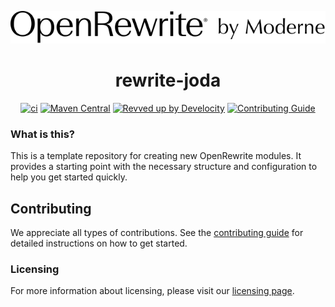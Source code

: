 <p align="center">
  <a href="https://docs.openrewrite.org">
    <picture>
      <source media="(prefers-color-scheme: dark)" srcset="https://github.com/openrewrite/rewrite/raw/main/doc/logo-oss-dark.svg">
      <source media="(prefers-color-scheme: light)" srcset="https://github.com/openrewrite/rewrite/raw/main/doc/logo-oss-light.svg">
      <img alt="OpenRewrite Logo" src="https://github.com/openrewrite/rewrite/raw/main/doc/logo-oss-light.svg" width='600px'>
    </picture>
  </a>
</p>

<div align="center">
  <h1>rewrite-joda</h1>
</div>

<div align="center">

<!-- Keep the gap above this line, otherwise they won't render correctly! -->
[![ci](https://github.com/openrewrite/rewrite-joda/actions/workflows/ci.yml/badge.svg)](https://github.com/openrewrite/rewrite-joda/actions/workflows/ci.yml)
[![Maven Central](https://img.shields.io/maven-central/v/org.openrewrite.recipe/rewrite-joda.svg)](https://mvnrepository.com/artifact/org.openrewrite.recipe/rewrite-joda)
[![Revved up by Develocity](https://img.shields.io/badge/Revved%20up%20by-Develocity-06A0CE?logo=Gradle&labelColor=02303A)](https://ge.openrewrite.org/scans)
[![Contributing Guide](https://img.shields.io/badge/Contributing-Guide-informational)](https://github.com/openrewrite/.github/blob/main/CONTRIBUTING.md)
</div>

### What is this?

This is a template repository for creating new OpenRewrite modules. It provides a starting point with the necessary structure and configuration to help you get started quickly.

## Contributing

We appreciate all types of contributions. See the [contributing guide](https://github.com/openrewrite/.github/blob/main/CONTRIBUTING.md) for detailed instructions on how to get started.

### Licensing

For more information about licensing, please visit our [licensing page](https://docs.openrewrite.org/licensing/openrewrite-licensing).
